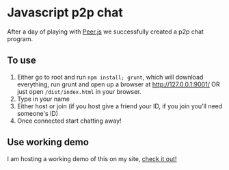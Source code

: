 # Javascript p2p chat

After a day of playing with [Peer.js](http://peerjs.com/) we successfully created a p2p chat program.

## To use

1. Either go to root and run `npm install; grunt`, which will download everything, run grunt and open up a browser at http://127.0.0.1:9001/ OR just open `/dist/index.html` in your browser.
2. Type in your name
3. Either host or join (if you host give a friend your ID, if you join you'll need someone's ID)
4. Once connected start chatting away!

## Use working demo

I am hosting a working demo of this on my site, [check it out!](http://joshfabean.com/demos/javascript-p2p-chat)
